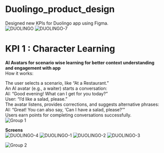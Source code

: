 # Duolingo_product_design
Designed new KPIs for Duolingo app using Figma. <br>
![DUOLINGO](https://github.com/user-attachments/assets/557c0aed-3d77-43dc-9742-9a7b026af355)
![DUOLINGO-7](https://github.com/user-attachments/assets/a40fda47-f1cd-4886-ad0f-d1d13894b5b0)


# KPI 1 : Character Learning
**AI Avatars for scenario wise learning for better context understanding and engagement with app** <br>
How it works:

The user selects a scenario, like “At a Restaurant.” <br>
An AI avatar (e.g., a waiter) starts a conversation: <br>
AI: “Good evening! What can I get for you today?” <br>
User: “I’d like a salad, please.” <br>
The avatar listens, provides corrections, and suggests alternative phrases: <br>
AI: “Great! You can also say, ‘Can I have a salad, please?’” <br>
Users earn points for completing conversations successfully. <br>
![Group 1](https://github.com/user-attachments/assets/6322e9a7-c979-49ef-8260-929de747ebc3)

**Screens** <br>
![DUOLINGO-4](https://github.com/user-attachments/assets/10987f37-f9ed-41b7-8e5e-1d3df5ded4da)
![DUOLINGO-1](https://github.com/user-attachments/assets/b9b77389-eee6-4e1e-901a-f4ddf4398aef)
![DUOLINGO-2](https://github.com/user-attachments/assets/6c8d29ea-782a-435e-a4dc-394f7d8cc6c1)
![DUOLINGO-3](https://github.com/user-attachments/assets/45ae3912-08bc-41f6-a1a8-5ec0bf626f2e)

![Group 2](https://github.com/user-attachments/assets/1e9ad1b1-8552-43bc-8a54-c1f749318341)
